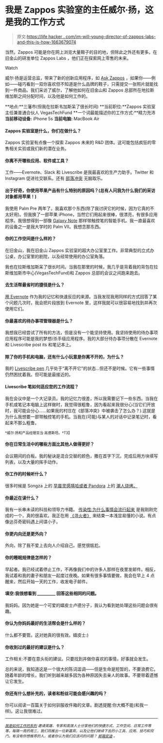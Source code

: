 # 我是 Zappos 实验室的主任威尔·扬，这是我的工作方式

> 原文:[https://life hacker . com/im-will-young-director-of-zappos-labs-and-this-is-how-1663679074](https://lifehacker.com/im-will-young-director-of-zappos-labs-and-this-is-how-1663679074)

当然，Zappos 可能是你在网上浏览大量鞋子的目的地，但除此之外还有更多。在旧金山的研发单位 Zappos Labs ，他们正在探索网上零售的未来。

Watch

威尔·扬是运营总监，带来了新的创新应用程序，如 [Ask Zappos](http://askzappos.apps.zappos.com/) ，如果你——例如——碰巧看到一双你喜欢但不知道是什么品牌的鞋子，只需提交一张照片就能找到一件商品。我们采访了威尔，了解他如何在旧金山和 Zappos 总部所在地拉斯维加斯之间分配时间，以及他是如何工作的。

**地点:**三藩市(但我在拉斯韦加斯呆了很长时间)
**当前职位:**Zappos 实验室主任兼普通合伙人 VegasTechFund
**一个词最能描述你的工作方式:**精力充沛
**当前移动设备:** iPhone 5s
**当前电脑:** MacBook Air

#### Zappos 实验室是什么，你们在做什么？

Zappos 实验室有点像一个探索 Zappos 未来的 R&D 团体。这可能包括疯狂的零售相关实验或我们新的潜在业务。

#### 你离不开哪些应用、软件或工具？

工作——Evernote、Slack 和 Livescribe 是我最喜欢的生产力助手。Twitter 和 Instagram 促进社交联系。还有 [部落冲突](http://www.supercell.net/games/view/clash-of-clans) 无脑取乐。

#### 出于好奇，你使用苹果产品有什么特别的原因吗？(总有人问我为什么我们的采访对象都用苹果！)

我使用 Palm Pre 两年了。我喜欢那个东西(除了我讨厌它的时候，因为它真的不太好用)。但我换了一部苹果 iPhone，当然它们用起来很棒，很漂亮，有很多应用程序。我很想得到一部像 [Galaxy Note](https://gizmodo.com/samsung-galaxy-note-4-review-the-best-at-being-big-1646455217) 那样带触控笔的智能手机。我一直最喜欢的设备之一是我大学时的 Palm VII。我想念那东西。

#### 你的工作空间是什么样的？

在旧金山，我在旧金山 Zappos 实验室的超大办公室里工作。非常典型的立式办公桌，办公室里的剧院，以及经常使用的办公室角落。

我也在拉斯维加斯呆了很长时间。当我在那里的时候，我几乎是背着我的背包在拉斯维加斯市中心(VegasTechFund)和 Zappos 总部的会议之间跑来跑去。

#### 去生活帮最省时的捷径是什么？

[用 Evernote](https://lifehacker.com/ive-been-using-evernote-all-wrong-heres-why-its-actual-5989980) 作为我的记忆和快速反应的来源。当我发现我用同样的方式回答了某个问题几次时，我会把片段放到 Evernote 里，这样我就可以很容易地找到并再次使用它们。

#### 你最喜欢的待办事项管理器是什么？

我想我已经尝试了所有的方法，但是没有一个能坚持使用。我坚持使用的待办事项应用程序可能是我的梦想/杀手级应用程序。我的大部分待办事项分散在 Evernote 和 Livescribe post its 和笔记本上。

#### 除了你的手机和电脑，还有什么小玩意是你离不开的，为什么？

我的 [Livescribe pen](http://www.livescribe.com/en-us/) 几乎处于“离不开它”的状态...但还不是时候。它有一些事情仍然困扰着我。但可能是最接近的。

#### Livescribe 笔如何适应您的工作流程？

我在会议中是一个大记录员。我的记忆力很差，所以我需要记下一些东西。当我在手机或笔记本电脑上这样做时，我觉得很粗鲁，因为看起来我很分心(当它们开放时，我可能会分心……如果我的村庄在《部落冲突》中被袭击了怎么办？).这就是为什么我想要一部带触控笔的手机。当我在(可能)与某人的对话中记录笔记时，看起来不那么粗鲁。

<small>*威尔·扬和产品经理亚当·高德斯坦。*T3】</small>

#### 你在日常生活中的哪些方面比其他人做得更好？

会议期间的白板。我的秘诀是混合交替的颜色，撒在首字下沉，完成后用方块填写列表，以及大量的挥手动作。

#### 你工作的时候听什么？

很多时候是 Songza 上的 [早晨灵感嘻哈或者 Pandora](http://songza.com/listen/morning-inspiration-rap-and-r-and-b-songza/) 上的 [潮人烧烤。](http://www.pandora.com/station/play/1490544919665456558)

#### 你最近在读什么？

我有一长串未读的科技和领导力书籍。 [传染性:为什么事情会流行起来](http://www.amazon.com/Contagious-Why-Things-Catch-On/dp/1451686579?asc_campaign=InlineText&asc_refurl=https://lifehacker.com/im-will-young-director-of-zappos-labs-and-this-is-how-1663679074&asc_source=&tag=kinjalifehackerlink-20) 是我刚刚完成的一个，真的很喜欢。我正在用 [《寻火者》](http://www.amazon.com/Fire-Seekers-Babel-Trilogy-Book-ebook/dp/B00JXOTCFI?asc_campaign=InlineText&asc_refurl=https://lifehacker.com/im-will-young-director-of-zappos-labs-and-this-is-how-1663679074&asc_source=&tag=kinjalifehackerlink-20) 来结束一本浅显易懂的小说。有点像达芬奇密码遇上间谍小子。

#### 你更内向还是更外向？

外向，除了我不爱上去向人介绍自己。感觉很尴尬。

#### 你的睡眠规律是怎样的？

早起者。我已经试着停止工作，不再像我们中的许多人那样在夜里发邮件。相反，我试着和我的妻子和朋友一起度过夜晚。如果有很多事情要做，我会在早上 4 点醒来，然后开始一天的工作，收发电子邮件。

#### 填空:我很想看到 _________ 回答这些相同的问题。

我妈妈。因为她是一个可爱的嬉皮士卢德分子，我认为看到她处理这些问题会很有趣。

#### 你认为你妈妈最好的生活帮会是什么样的？

什么都不要管。这对她真的很有效。嬉皮士:)

#### 你收到过的最好的建议是什么？

工作相关:不要在意头衔的建议。只要找到并做你喜欢的事情，好事就会发生。

总的来说，我知道这是一个很大的陈词滥调——但是生命是短暂的，不要浪费它。随着年龄的增长，我们听到越来越多因为各种原因失去亲人的故事。不要带着遗憾让它发生。

#### 你还有什么想补充的，读者和粉丝可能会感兴趣的吗？

你可以阅读一百篇关于如何驯服收件箱的文章。剧透提醒:你大概不能(和我一样)。这让我很难过。

* * *

<small></small>*[<small>*我是如何工作的系列*</small>](http://lifehacker.com/how-i-work/) <small>*邀请英雄、专家和高效人士分享他们的快捷方式、工作空间、日常工作等等。每隔一周的周三，我们将推出一位新嘉宾，以及让他们继续下去的小工具、应用、技巧和窍门。有没有你想推荐的人，或者你认为我们应该问的问题？*</small> [<small>*邮箱安迪*</small>](mailto:andy@lifehacker.com) <small>*。*</small>*